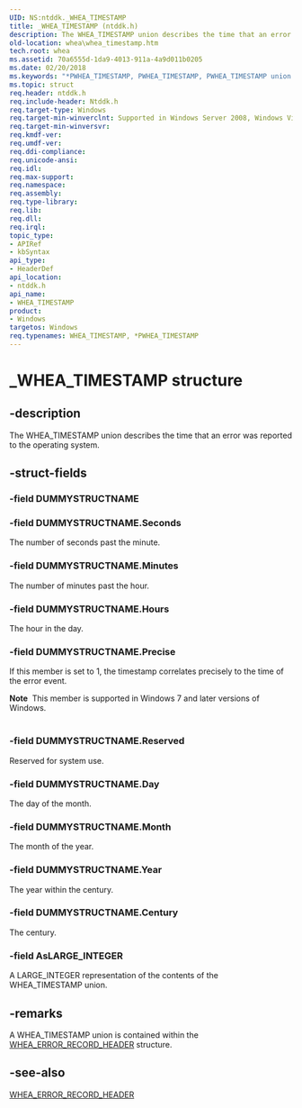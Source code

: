 ```yaml
---
UID: NS:ntddk._WHEA_TIMESTAMP
title: _WHEA_TIMESTAMP (ntddk.h)
description: The WHEA_TIMESTAMP union describes the time that an error was reported to the operating system.
old-location: whea\whea_timestamp.htm
tech.root: whea
ms.assetid: 70a6555d-1da9-4013-911a-4a9d011b0205
ms.date: 02/20/2018
ms.keywords: "*PWHEA_TIMESTAMP, PWHEA_TIMESTAMP, PWHEA_TIMESTAMP union pointer [WHEA Drivers and Applications], WHEA_TIMESTAMP, WHEA_TIMESTAMP union [WHEA Drivers and Applications], _WHEA_TIMESTAMP, ntddk/PWHEA_TIMESTAMP, ntddk/WHEA_TIMESTAMP, whea.whea_timestamp, whearef_d0fafe3b-0cea-4adf-a68a-b565e04ae258.xml"
ms.topic: struct
req.header: ntddk.h
req.include-header: Ntddk.h
req.target-type: Windows
req.target-min-winverclnt: Supported in Windows Server 2008, Windows Vista SP1, and later versions of Windows.
req.target-min-winversvr: 
req.kmdf-ver: 
req.umdf-ver: 
req.ddi-compliance: 
req.unicode-ansi: 
req.idl: 
req.max-support: 
req.namespace: 
req.assembly: 
req.type-library: 
req.lib: 
req.dll: 
req.irql: 
topic_type:
- APIRef
- kbSyntax
api_type:
- HeaderDef
api_location:
- ntddk.h
api_name:
- WHEA_TIMESTAMP
product:
- Windows
targetos: Windows
req.typenames: WHEA_TIMESTAMP, *PWHEA_TIMESTAMP
---
```


# _WHEA_TIMESTAMP structure


## -description


The WHEA_TIMESTAMP union describes the time that an error was reported to the operating system.


## -struct-fields




### -field DUMMYSTRUCTNAME

 


### -field DUMMYSTRUCTNAME.Seconds

The number of seconds past the minute.


### -field DUMMYSTRUCTNAME.Minutes

The number of minutes past the hour.


### -field DUMMYSTRUCTNAME.Hours

The hour in the day.


### -field DUMMYSTRUCTNAME.Precise

If this member is set to 1, the timestamp correlates precisely to the time of the error event.

<div class="alert"><b>Note</b>  This member is supported in Windows 7 and later versions of Windows.</div>
<div> </div>

### -field DUMMYSTRUCTNAME.Reserved

Reserved for system use.


### -field DUMMYSTRUCTNAME.Day

The day of the month.


### -field DUMMYSTRUCTNAME.Month

The month of the year.


### -field DUMMYSTRUCTNAME.Year

The year within the century.


### -field DUMMYSTRUCTNAME.Century

The century.


### -field AsLARGE_INTEGER

A LARGE_INTEGER representation of the contents of the WHEA_TIMESTAMP union.


## -remarks



A WHEA_TIMESTAMP union is contained within the <a href="https://docs.microsoft.com/windows-hardware/drivers/ddi/content/ntddk/ns-ntddk-_whea_error_record_header">WHEA_ERROR_RECORD_HEADER</a> structure.




## -see-also




<a href="https://docs.microsoft.com/windows-hardware/drivers/ddi/content/ntddk/ns-ntddk-_whea_error_record_header">WHEA_ERROR_RECORD_HEADER</a>
 

 

